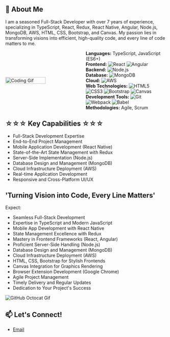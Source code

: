 
## 🚀 About Me

I am a seasoned Full-Stack Developer with over 7 years of experience, specializing in TypeScript, React, Redux, React Native, Angular, Node.js, MongoDB, AWS, HTML, CSS, Bootstrap, and Canvas. My passion lies in transforming visions into efficient, high-quality code, and every line of code matters to me.

<div style="display: flex; align-items: center; width: 100%;">
  <img src="https://media.giphy.com/media/WI5xPqd5r3d8gda7gf/giphy.gif" alt="Coding Gif" width="50%">
  <div style="width: 50%;">
    <strong>Languages:</strong> TypeScript, JavaScript (ES6+)<br>
    <strong>Frontend:</strong> 
    <img src="https://img.shields.io/badge/React-61DAFB?logo=react&logoColor=white" alt="React"/>
    <img src="https://img.shields.io/badge/Angular-DD0031?logo=angular&logoColor=white" alt="Angular"/>
    <br>
    <strong>Backend:</strong> 
    <img src="https://img.shields.io/badge/Node.js-339933?logo=node.js&logoColor=white" alt="Node.js"/>
    <br>
    <strong>Database:</strong> 
    <img src="https://img.shields.io/badge/MongoDB-47A248?logo=mongodb&logoColor=white" alt="MongoDB"/>
    <br>
    <strong>Cloud:</strong> 
    <img src="https://img.shields.io/badge/AWS-232F3E?logo=amazonaws&logoColor=white" alt="AWS"/>
    <br>
    <strong>Web Technologies:</strong> 
    <img src="https://img.shields.io/badge/HTML5-E34F26?logo=html5&logoColor=white" alt="HTML5"/>
    <img src="https://img.shields.io/badge/CSS3-1572B6?logo=css3&logoColor=white" alt="CSS3"/>
    <img src="https://img.shields.io/badge/Bootstrap-563D7C?logo=bootstrap&logoColor=white" alt="Bootstrap"/>
    <img src="https://img.shields.io/badge/Canvas-F18E33?logo=html5&logoColor=white" alt="Canvas"/>
    <br>
    <strong>Development Tools:</strong> 
    <img src="https://img.shields.io/badge/Git-F05032?logo=git&logoColor=white" alt="Git"/>
    <img src="https://img.shields.io/badge/Webpack-8DD6F9?logo=webpack&logoColor=black" alt="Webpack"/>
    <img src="https://img.shields.io/badge/Babel-F9DC3E?logo=babel&logoColor=black" alt="Babel"/>
    <br>
    <strong>Methodologies:</strong> Agile, Scrum
  </div>
</div>



## ☆☆☆ Key Capabilities ☆☆☆

- Full-Stack Development Expertise
- End-to-End Project Management
- Mobile Application Development (React Native)
- State-of-the-Art State Management with Redux
- Server-Side Implementation (Node.js)
- Database Design and Management (MongoDB)
- Cloud Infrastructure Deployment (AWS)
- Real-time Application Development
- Responsive and Cross-Platform UI/UX

## 'Turning Vision into Code, Every Line Matters'

Expect:

- Seamless Full-Stack Development
- Expertise in TypeScript and Modern JavaScript
- Mobile App Development with React Native
- State Management Excellence with Redux
- Mastery in Frontend Frameworks (React, Angular)
- Proficient Server-Side Handling (Node.js)
- Database Design and Management (MongoDB)
- Cloud Infrastructure Deployment (AWS)
- HTML, CSS, Bootstrap for Stylish Frontends
- Canvas Integration for Graphics Rendering
- Browser Extension Development (Google Chrome)
- Agile Project Management
- Timely Delivery and Regular Updates
- Dedication to Your Project's Success

![GitHub Octocat Gif](https://media.giphy.com/media/KzJkzjggfGN5Py6nkT/giphy.gif)

## 📫 Let's Connect!

- [Email](saifurrehman18889@gmail.com)
